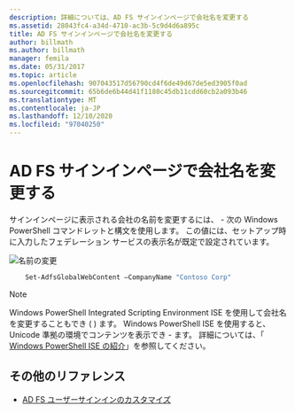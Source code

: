 ```yaml
---
description: 詳細については、AD FS サインインページで会社名を変更する
ms.assetid: 28043fc4-a34d-4710-ac3b-5c9d4d6a895c
title: AD FS サインインページで会社名を変更する
author: billmath
ms.author: billmath
manager: femila
ms.date: 05/31/2017
ms.topic: article
ms.openlocfilehash: 907043517d56790cd4f6de49d67de5ed3905f0ad
ms.sourcegitcommit: 65b6de6b44d41f1180c45db11cdd60cb2a093b46
ms.translationtype: MT
ms.contentlocale: ja-JP
ms.lasthandoff: 12/10/2020
ms.locfileid: "97040250"
---
```

# <a name="change-the-company-name-on-the-ad-fs-sign-in-page"></a>AD FS サインインページで会社名を変更する

サインインページに表示される会社の名前を変更するには、 \- 次の Windows PowerShell コマンドレットと構文を使用します。 この値には、セットアップ時に入力したフェデレーション サービスの表示名が既定で設定されています。

![名前の変更](media/AD-FS-user-sign-in-customization/ADFS_Blue_Custom1.png)

```powershell
    Set-AdfsGlobalWebContent –CompanyName "Contoso Corp"
```

> [!NOTE]
> Windows PowerShell Integrated Scripting Environment ISE を使用して会社名を変更することもでき \( \) ます。 Windows PowerShell ISE を使用すると、Unicode 準拠の環境でコンテンツを表示でき \- ます。 詳細については、「 [Windows PowerShell ISE の紹介](/previous-versions/mt707506(v=msdn.10))」を参照してください。

## <a name="additional-references"></a>その他のリファレンス

- [AD FS ユーザーサインインのカスタマイズ](AD-FS-user-sign-in-customization.md)
